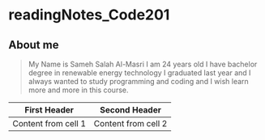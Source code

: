 # readingNotes_Code201
## About me 
> My Name is Sameh Salah Al-Masri I am 24 years old I have bachelor degree in renewable energy technology I graduated last year and I always wanted to study programming and coding and I wish learn more and more in this course.

First Header | Second Header
------------ | -------------
Content from cell 1 | Content from cell 2
